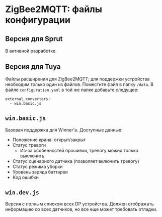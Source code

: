 # ZigBee2MQTT: файлы конфигурации
## Версия для Sprut
В активной разработке.
## Версия для Tuya 
Файлы расширения для ZigBee2MQTT; для поддержки устройства необходим только один из файлов. 
Поместите файл в папку `/data`. В файле `configuration.yaml` в той же папке добавьте следущее:
```
external_converters:
  - win.basic.js
```

## `win.basic.js`
Базовая поддержка для Winner'а. Доступные данные:
- Положение крана: открыт/закрыт
- Статус тревоги
  - Из-за особенностей прошивки, тревогу можно только выключить.
- Статус сценарного датчика (позволяет включить тревогу)
- Статус режима уборки
- Уровень заряда баттареи
- Код ошибки

## `win.dev.js`
Версия с полным списком всех DP устройства. Должен отображать информацию со всех датчиков, но все еще может требовать отладки.